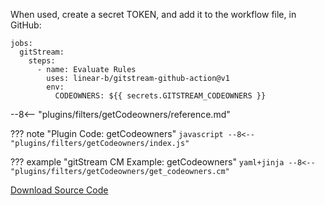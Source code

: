 
When used, create a secret TOKEN, and add it to the workflow file, in GitHub:

```
jobs:
  gitStream:
    steps:
      - name: Evaluate Rules
        uses: linear-b/gitstream-github-action@v1
        env: 
          CODEOWNERS: ${{ secrets.GITSTREAM_CODEOWNERS }}
``` 

--8<-- "plugins/filters/getCodeowners/reference.md"

??? note "Plugin Code: getCodeowners"
    ```javascript
    --8<-- "plugins/filters/getCodeowners/index.js"
    ```
    <div class="result" markdown>
    <span>
    </span>
    </div>


??? example "gitStream CM Example: getCodeowners"
    ```yaml+jinja
    --8<-- "plugins/filters/getCodeowners/get_codeowners.cm"
    ```
    <div class="result" markdown>
    <span>
    </span>
    </div>

[Download Source Code](https://github.com/linear-b/gitstream/tree/main/plugins/filters/getCodeowners)
